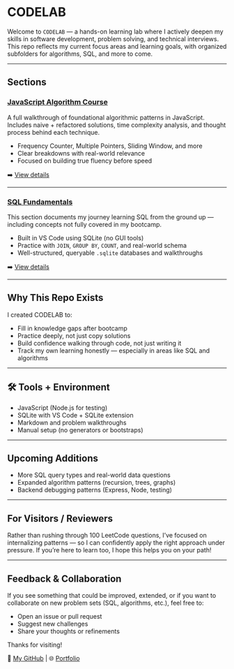 # CODELAB

Welcome to `CODELAB` — a hands-on learning lab where I actively deepen my skills in software development, problem solving, and technical interviews. This repo reflects my current focus areas and learning goals, with organized subfolders for algorithms, SQL, and more to come.

---

## Sections

### [JavaScript Algorithm Course](./js-algorithm-course)

A full walkthrough of foundational algorithmic patterns in JavaScript.  
Includes naive + refactored solutions, time complexity analysis, and thought process behind each technique.

- Frequency Counter, Multiple Pointers, Sliding Window, and more
- Clear breakdowns with real-world relevance
- Focused on building true fluency before speed

➡️ [View details](./js-algorithm-course/README.md)

---

### [SQL Fundamentals](./sql-fundamentals)

This section documents my journey learning SQL from the ground up — including concepts not fully covered in my bootcamp.

- Built in VS Code using SQLite (no GUI tools)
- Practice with `JOIN`, `GROUP BY`, `COUNT`, and real-world schema
- Well-structured, queryable `.sqlite` databases and walkthroughs

➡️ [View details](./sql-fundamentals/README.md)

---

## Why This Repo Exists

I created CODELAB to:

- Fill in knowledge gaps after bootcamp
- Practice deeply, not just copy solutions
- Build confidence walking through code, not just writing it
- Track my own learning honestly — especially in areas like SQL and algorithms

---

## 🛠 Tools + Environment

- JavaScript (Node.js for testing)
- SQLite with VS Code + SQLite extension
- Markdown and problem walkthroughs
- Manual setup (no generators or bootstraps)

---

## Upcoming Additions

- More SQL query types and real-world data questions
- Expanded algorithm patterns (recursion, trees, graphs)
- Backend debugging patterns (Express, Node, testing)

---

## For Visitors / Reviewers

Rather than rushing through 100 LeetCode questions, I’ve focused on internalizing patterns — so I can confidently apply the right approach under pressure.
If you’re here to learn too, I hope this helps you on your path!

---

## Feedback & Collaboration

If you see something that could be improved, extended, or if you want to collaborate on new problem sets (SQL, algorithms, etc.), feel free to:

- Open an issue or pull request
- Suggest new challenges
- Share your thoughts or refinements

Thanks for visiting!

🔗 [My GitHub](https://github.com/cdepalma32) | 🌐 [Portfolio](https://crystal-depalma.com)
